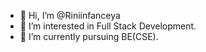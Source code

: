 - 👋 Hi, I’m @Riniinfanceya
- 👀 I’m interested in Full Stack Development.
- 🌱 I’m currently pursuing BE(CSE).

<!---
Riniinfanceya/Riniinfanceya is a ✨ special ✨ repository because its `README.md` (this file) appears on your GitHub profile.
You can click the Preview link to take a look at your changes.
--->
